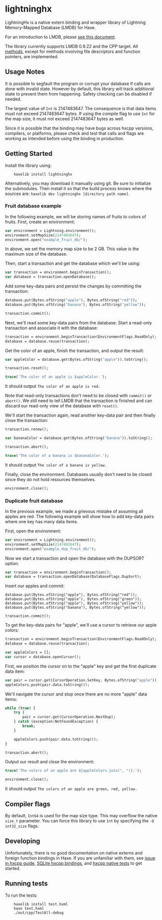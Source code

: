 lightninghx
===========

LightningHx is a native extern binding and wrapper library of Lightning Memory-Mapped Database (LMDB) for Haxe.

For an introduction to LMDB, please [see this document](https://github.com/LMDB/lmdb/blob/LMDB_0.9.22/libraries/liblmdb/intro.doc).

The library currently supports LMDB 0.9.22 and the CPP target. All [methods](https://github.com/LMDB/lmdb/blob/LMDB_0.9.22/libraries/liblmdb/lmdb.h), except for methods involving file descriptors and function pointers, are implemented.


Usage Notes
-----------

It is possible to segfault the program or corrupt your database if calls are done with invalid state. However by default, this library will track additional state to prevent them from happening. Safety checking can be disabled if needed.

The largest value of `Int` is 2147483647. The consequence is that data items must not exceed 2147483647 bytes. If using the compile flag to use `Int` for the map size, it must not exceed 2147483647 bytes as well.

Since it is possible that the binding may have bugs across hxcpp versions, compilers, or platforms, please check and test that calls and flags are working as intended before using the binding in production.


Getting Started
---------------

Install the library using:

        haxelib install lightninghx

Alternatively, you may download it manually using git. Be sure to initialize the submodules. Then install it so that the build process knows where the sources are: `haxelib dev lightninghx [directory path name]`.


### Fruit database example

In the following example, we will be storing names of fruits to colors of fruits. First, create an environment:

```haxe
var environment = Lightning.environment();
environment.setMapSize(2147483647);
environment.open("example_fruit_db/");
```

In above, we set the memory map size to be 2 GB. This value is the maximum size of the database.

Then, start a transaction and get the database which we'll be using:

```haxe
var transaction = environment.beginTransaction();
var database = transaction.openDatabase();
```

Add some key-data pairs and persist the changes by committing the transaction:

```haxe
database.put(Bytes.ofString("apple"), Bytes.ofString("red"));
database.put(Bytes.ofString("banana"), Bytes.ofString("yellow"));

transaction.commit();
```

Next, we'll read some key-data pairs from the database. Start a read-only transaction and associate it with the database:

```haxe
transaction = environment.beginTransaction(EnvironmentFlags.ReadOnly);
database = database.reuse(transaction);
```

Get the color of an apple, finish the transaction, and output the result:

```haxe
var appleColor = database.get(Bytes.ofString("apple")).toString();

transaction.reset();

trace('The color of an apple is $appleColor.');
```

It should output `The color of an apple is red.`

Note that read-only transactions don't need to be closed with `commit()` or `abort()`. We still need to tell LMDB that the transaction is finished and can discard our read-only view of the database with `reset()`.

We'll start the transaction again, read another key-data pair and then finally close the transaction:

```haxe
transaction.renew();

var bananaColor = database.get(Bytes.ofString("banana")).toString();

transaction.abort();

trace('The color of a banana is $bananaColor.');
```

It should output `The color of a banana is yellow.`

Finally, close the environment. Databases usually don't need to be closed since they do not hold resources themselves.

```haxe
environment.close();
```

### Duplicate fruit database

In the previous example, we made a grievous mistake of assuming all apples are red. The following example will show how to add key-data pairs where one key has many data items.

First, open the environment:

```haxe
var environment = Lightning.environment();
environment.setMapSize(2147483647);
environment.open("example_dup_fruit_db/");
```

Now we start a transaction and open the database with the DUPSORT option:

```haxe
var transaction = environment.beginTransaction();
var database = transaction.openDatabase(DatabaseFlags.DupSort);
```

Insert our apples and commit:

```
database.put(Bytes.ofString("apple"), Bytes.ofString("red"));
database.put(Bytes.ofString("apple"), Bytes.ofString("green"));
database.put(Bytes.ofString("apple"), Bytes.ofString("yellow"));
database.put(Bytes.ofString("banana"), Bytes.ofString("yellow"));

transaction.commit();
```

To get the key-data pairs for "apple", we'll use a cursor to retrieve our apple colors:

```haxe
transaction = environment.beginTransaction(EnvironmentFlags.ReadOnly);
database = database.reuse(transaction);

var appleColors = [];
var cursor = database.openCursor();
```

First, we position the cursor on to the "apple" key and get the first duplicate data item:

```haxe
var pair = cursor.get(CursorOperation.SetKey, Bytes.ofString("apple"));
appleColors.push(pair.data.toString());
```

We'll navigate the cursor and stop once there are no more "apple" data items:

```haxe
while (true) {
    try {
        pair = cursor.get(CursorOperation.NextDup);
    } catch (exception:NotFoundException) {
        break;
    }

    appleColors.push(pair.data.toString());
}

transaction.abort();
```

Output our result and close the environment:

```haxe
trace('The colors of an apple are ${appleColors.join(", ")}.');

environment.close();
```

It should output `The colors of an apple are green, red, yellow.`


Compiler flags
--------------

By default, `Int64` is used for the map size type. This may overflow the native `size_t` parameter. You can force this library to use `Int` by specifying the `-D int32_size` flags.


Developing
----------

Unfortunately, there is no good documentation on native externs and foreign function bindings in Haxe. If you are unfamiliar with them, see [issue in hxcpp guide](https://github.com/snowkit/hxcpp-guide/issues/1), [SQLite hxcpp bindings](https://github.com/HaxeFoundation/hxcpp/blob/master/src/hx/libs/sqlite/Sqlite.cpp), and [hxcpp native tests](https://github.com/HaxeFoundation/hxcpp/tree/master/test/native) to get started.


Running tests
-------------

To run the tests:

        haxelib install test.hxml
        haxe text.hxml
        ./out/cpp/TestAll-debug
